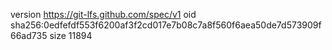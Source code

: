 version https://git-lfs.github.com/spec/v1
oid sha256:0edfefdf553f6200af3f2cd017e7b08c7a8f560f6aea50de7d573909f66ad735
size 11894

